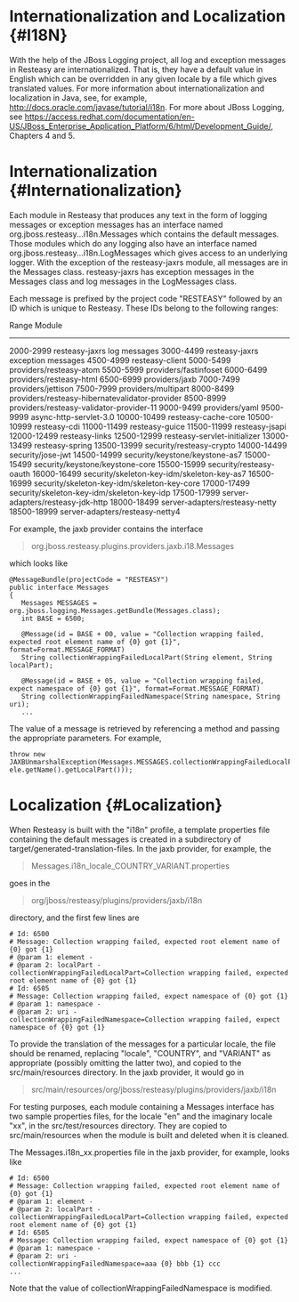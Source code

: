 Internationalization and Localization {#I18N}
=====================================

With the help of the JBoss Logging project, all log and exception
messages in Resteasy are internationalized. That is, they have a default
value in English which can be overridden in any given locale by a file
which gives translated values. For more information about
internationalization and localization in Java, see, for example,
<http://docs.oracle.com/javase/tutorial/i18n>. For more about JBoss
Logging, see
<https://access.redhat.com/documentation/en-US/JBoss_Enterprise_Application_Platform/6/html/Development_Guide/>,
Chapters 4 and 5.

Internationalization {#Internationalization}
====================

Each module in Resteasy that produces any text in the form of logging
messages or exception messages has an interface named
org.jboss.resteasy...i18n.Messages which contains the default messages.
Those modules which do any logging also have an interface named
org.jboss.resteasy...i18n.LogMessages which gives access to an
underlying logger. With the exception of the resteasy-jaxrs module, all
messages are in the Messages class. resteasy-jaxrs has exception
messages in the Messages class and log messages in the LogMessages
class.

Each message is prefixed by the project code "RESTEASY" followed by an
ID which is unique to Resteasy. These IDs belong to the following
ranges:

  Range         Module
  ------------- ------------------------------------------------
  2000-2999     resteasy-jaxrs log messages
  3000-4499     resteasy-jaxrs exception messages
  4500-4999     resteasy-client
  5000-5499     providers/resteasy-atom
  5500-5999     providers/fastinfoset
  6000-6499     providers/resteasy-html
  6500-6999     providers/jaxb
  7000-7499     providers/jettison
  7500-7999     providers/multipart
  8000-8499     providers/resteasy-hibernatevalidator-provider
  8500-8999     providers/resteasy-validator-provider-11
  9000-9499     providers/yaml
  9500-9999     async-http-servlet-3.0
  10000-10499   resteasy-cache-core
  10500-10999   resteasy-cdi
  11000-11499   resteasy-guice
  11500-11999   resteasy-jsapi
  12000-12499   resteasy-links
  12500-12999   resteasy-servlet-initializer
  13000-13499   resteasy-spring
  13500-13999   security/resteasy-crypto
  14000-14499   security/jose-jwt
  14500-14999   security/keystone/keystone-as7
  15000-15499   security/keystone/keystone-core
  15500-15999   security/resteasy-oauth
  16000-16499   security/skeleton-key-idm/skeleton-key-as7
  16500-16999   security/skeleton-key-idm/skeleton-key-core
  17000-17499   security/skeleton-key-idm/skeleton-key-idp
  17500-17999   server-adapters/resteasy-jdk-http
  18000-18499   server-adapters/resteasy-netty
  18500-18999   server-adapters/resteasy-netty4

For example, the jaxb provider contains the interface

> org.jboss.resteasy.plugins.providers.jaxb.i18.Messages

which looks like

    @MessageBundle(projectCode = "RESTEASY")
    public interface Messages
    {
       Messages MESSAGES = org.jboss.logging.Messages.getBundle(Messages.class);
       int BASE = 6500;

       @Message(id = BASE + 00, value = "Collection wrapping failed, expected root element name of {0} got {1}", format=Format.MESSAGE_FORMAT)
       String collectionWrappingFailedLocalPart(String element, String localPart);
       
       @Message(id = BASE + 05, value = "Collection wrapping failed, expect namespace of {0} got {1}", format=Format.MESSAGE_FORMAT)
       String collectionWrappingFailedNamespace(String namespace, String uri);
       ...
       

The value of a message is retrieved by referencing a method and passing
the appropriate parameters. For example,

    throw new JAXBUnmarshalException(Messages.MESSAGES.collectionWrappingFailedLocalPart(wrapped.element(), ele.getName().getLocalPart()));
       

Localization {#Localization}
============

When Resteasy is built with the "i18n" profile, a template properties
file containing the default messages is created in a subdirectory of
target/generated-translation-files. In the jaxb provider, for example,
the

> Messages.i18n\_locale\_COUNTRY\_VARIANT.properties

goes in the

> org/jboss/resteasy/plugins/providers/jaxb/i18n

directory, and the first few lines are

    # Id: 6500
    # Message: Collection wrapping failed, expected root element name of {0} got {1}
    # @param 1: element - 
    # @param 2: localPart - 
    collectionWrappingFailedLocalPart=Collection wrapping failed, expected root element name of {0} got {1}
    # Id: 6505
    # Message: Collection wrapping failed, expect namespace of {0} got {1}
    # @param 1: namespace - 
    # @param 2: uri - 
    collectionWrappingFailedNamespace=Collection wrapping failed, expect namespace of {0} got {1}
       

To provide the translation of the messages for a particular locale, the
file should be renamed, replacing "locale", "COUNTRY", and "VARIANT" as
appropriate (possibly omitting the latter two), and copied to the
src/main/resources directory. In the jaxb provider, it would go in

> src/main/resources/org/jboss/resteasy/plugins/providers/jaxb/i18n

For testing purposes, each module containing a Messages interface has
two sample properties files, for the locale "en" and the imaginary
locale "xx", in the src/test/resources directory. They are copied to
src/main/resources when the module is built and deleted when it is
cleaned.

The Messages.i18n\_xx.properties file in the jaxb provider, for example,
looks like

    # Id: 6500
    # Message: Collection wrapping failed, expected root element name of {0} got {1}
    # @param 1: element - 
    # @param 2: localPart - 
    collectionWrappingFailedLocalPart=Collection wrapping failed, expected root element name of {0} got {1}
    # Id: 6505
    # Message: Collection wrapping failed, expect namespace of {0} got {1}
    # @param 1: namespace - 
    # @param 2: uri - 
    collectionWrappingFailedNamespace=aaa {0} bbb {1} ccc
    ...
       

Note that the value of collectionWrappingFailedNamespace is modified.
